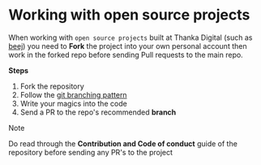 # Working with open source projects

When working with `open source projects` built at Thanka Digital (such as [beej](https://github.com/thanka-digital/beej-monorepo)) you need to **Fork** the project into your own personal account then work in the forked repo before sending Pull requests to the main repo.

**Steps**

1. Fork the repository
2. Follow the [git branching pattern](https://github.com/Thanka-Digital/First-Step-Guides/blob/main/GIT-%26-GITHUB.MD#branching-for-open-source-projects)
3. Write your magics into the code
4. Send a PR to the repo's recommended **branch**

> [!Note]
>
> Do read through the **Contribution and Code of conduct** guide of the repository before sending any PR's to the project
